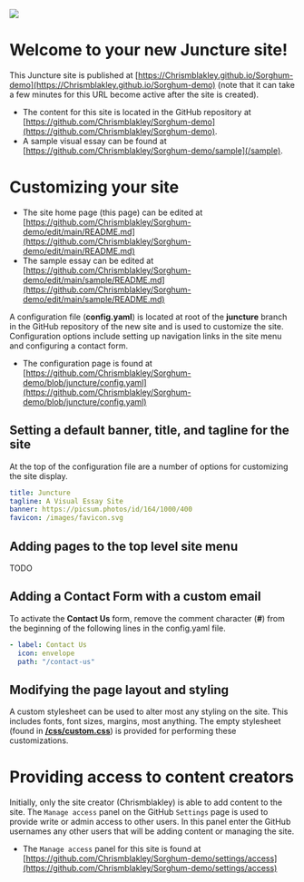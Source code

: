 <a href="https://juncture-digital.org"><img src="https://gitcdn.link/cdn/jstor-labs/juncture/main/images/ve-button.png"></a>

<param ve-config title="Page Title" author="null" banner="https://picsum.photos/id/164/1000/400">

# Welcome to your new Juncture site!

This Juncture site is published at [https://Chrismblakley.github.io/Sorghum-demo](https://Chrismblakley.github.io/Sorghum-demo) (note that it can take a few minutes for this URL become active after the site is created).
- The content for this site is located in the GitHub repository at [https://github.com/Chrismblakley/Sorghum-demo](https://github.com/Chrismblakley/Sorghum-demo).
- A sample visual essay can be found at [https://github.com/Chrismblakley/Sorghum-demo/sample](/sample).

# Customizing your site

- The site home page (this page) can be edited at [https://github.com/Chrismblakley/Sorghum-demo/edit/main/README.md](https://github.com/Chrismblakley/Sorghum-demo/edit/main/README.md)
- The sample essay can be edited at [https://github.com/Chrismblakley/Sorghum-demo/edit/main/sample/README.md](https://github.com/Chrismblakley/Sorghum-demo/edit/main/sample/README.md)

A configuration file (**config.yaml**) is located at root of the **juncture** branch in the GitHub repository of the new site and is used to customize the site.  Configuration options include setting up navigation links in the site menu and configuring a contact form.
- The configuration page is found at [https://github.com/Chrismblakley/Sorghum-demo/blob/juncture/config.yaml](https://github.com/Chrismblakley/Sorghum-demo/blob/juncture/config.yaml)

## Setting a default banner, title, and tagline for the site

At the top of the configuration file are a number of options for customizing the site display.

```yaml
title: Juncture
tagline: A Visual Essay Site
banner: https://picsum.photos/id/164/1000/400
favicon: /images/favicon.svg
```

## Adding pages to the top level site menu

TODO

## Adding a Contact Form with a custom email

To activate the **Contact Us** form, remove the comment character (**#**) from the beginning of the following lines in the config.yaml file.

```yaml
- label: Contact Us
  icon: envelope
  path: "/contact-us"
```

## Modifying the page layout and styling

A custom stylesheet can be used to alter most any styling on the site.  This includes fonts, font sizes, margins, most anything.  The empty stylesheet (found in **[/css/custom.css](https://github.com/Chrismblakley/Sorghum-demo/blob/main/css/custom.css)**) is provided for performing these customizations.

# Providing access to content creators

Initially, only the site creator (Chrismblakley) is able to add content to the site.  The `Manage access` panel on the GitHub `Settings` page is used to provide write or admin access to other users.  In this panel enter the GitHub usernames any other users that will be adding content or managing the site.
- The `Manage access` panel for this site is found at [https://github.com/Chrismblakley/Sorghum-demo/settings/access](https://github.com/Chrismblakley/Sorghum-demo/settings/access)